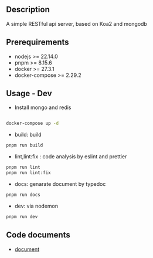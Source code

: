## Description

A simple RESTful api server, based on Koa2 and mongodb


## Prerequirements

- nodejs >= 22.14.0
- pnpm >= 8.15.6
- docker >= 27.3.1
- docker-compose >= 2.29.2

## Usage - Dev

- Install mongo and redis

```bash

docker-compose up -d

```

- build: build
```bash
pnpm run build
```

- lint,lint:fix : code analysis by eslint and prettier
```bash
pnpm run lint
pnpm run lint:fix
```

- docs: genarate document by typedoc
```bash
pnpm run docs
```

- dev: via nodemon
```bash
pnpm run dev
```

## Code documents
- [document](./docs/globals.md)